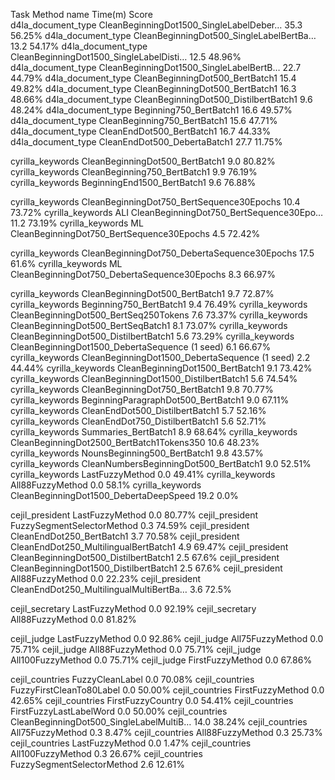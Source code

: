 Task                  Method name                                 Time(m) Score   
d4la_document_type    CleanBeginningDot1500_SingleLabelDeber…        35.3 56.25%
d4la_document_type    CleanBeginningDot500_SingleLabelBertBa…        13.2 54.17%
d4la_document_type    CleanBeginningDot1500_SingleLabelDisti…        12.5 48.96%
d4la_document_type    CleanBeginningDot1500_SingleLabelBertB…        22.7 44.79%
d4la_document_type    CleanBeginningDot500_BertBatch1                15.4 49.82%
d4la_document_type    CleanBeginningDot500_BertBatch1                16.3 48.66%
d4la_document_type    CleanBeginningDot500_DistilbertBatch1           9.6 48.24%
d4la_document_type    Beginning750_BertBatch1                        16.6 49.57%
d4la_document_type    CleanBeginning750_BertBatch1                   15.6 47.71%
d4la_document_type    CleanEndDot500_BertBatch1                      16.7 44.33%
d4la_document_type    CleanEndDot500_DebertaBatch1                   27.7 11.75%

cyrilla_keywords      CleanBeginningDot500_BertBatch1                 9.0 80.82%
cyrilla_keywords      CleanBeginning750_BertBatch1                    9.9 76.19%
cyrilla_keywords      BeginningEnd1500_BertBatch1                     9.6 76.88%

cyrilla_keywords      CleanBeginningDot750_BertSequence30Epochs      10.4 73.72%
cyrilla_keywords      ALI CleanBeginningDot750_BertSequence30Epo…    11.2 73.19%
cyrilla_keywords      ML CleanBeginningDot750_BertSequence30Epochs    4.5 72.42%

cyrilla_keywords      CleanBeginningDot750_DebertaSequence30Epochs   17.5  61.6%
cyrilla_keywords      ML CleanBeginningDot750_DebertaSequence30Epochs 8.3 66.97%

cyrilla_keywords      CleanBeginningDot500_BertBatch1                 9.7 72.87%
cyrilla_keywords      Beginning750_BertBatch1                         9.4 76.49%
cyrilla_keywords      CleanBeginningDot500_BertSeq250Tokens           7.6 73.37%
cyrilla_keywords      CleanBeginningDot500_BertSeqBatch1              8.1 73.07%
cyrilla_keywords      CleanBeginningDot500_DistilbertBatch1           5.6 73.29%
cyrilla_keywords      CleanBeginningDot1500_DebertaSequence (1 seed)  6.1 66.67%
cyrilla_keywords      CleanBeginningDot1500_DebertaSequence (1 seed)  2.2 44.44%
cyrilla_keywords      CleanBeginningDot1500_BertBatch1                9.1 73.42%
cyrilla_keywords      CleanBeginningDot1500_DistilbertBatch1          5.6 74.54%
cyrilla_keywords      CleanBeginningDot750_BertBatch1                 9.8 70.77%
cyrilla_keywords      BeginningParagraphDot500_BertBatch1             9.0 67.11%
cyrilla_keywords      CleanEndDot500_DistilbertBatch1                 5.7 52.16%
cyrilla_keywords      CleanEndDot750_DistilbertBatch1                 5.6 52.71%
cyrilla_keywords      Summaries_BertBatch1                            8.9 68.64%
cyrilla_keywords      CleanBeginningDot2500_BertBatch1Tokens350      10.6 48.23%
cyrilla_keywords      NounsBeginning500_BertBatch1                    9.8 43.57%
cyrilla_keywords      CleanNumbersBeginningDot500_BertBatch1          9.0 52.51%
cyrilla_keywords      LastFuzzyMethod                                 0.0 49.41%
cyrilla_keywords      All88FuzzyMethod                                0.0  58.1%
cyrilla_keywords      CleanBeginningDot1500_DebertaDeepSpeed          19.2  0.0%

cejil_president       LastFuzzyMethod                                 0.0 80.77%
cejil_president       FuzzySegmentSelectorMethod                      0.3 74.59%
cejil_president       CleanEndDot250_BertBatch1                       3.7 70.58%
cejil_president       CleanEndDot250_MultilingualBertBatch1           4.9 69.47%
cejil_president       CleanBeginningDot500_DistilbertBatch1           2.5  67.6%
cejil_president       CleanBeginningDot1500_DistilbertBatch1          2.5  67.6%
cejil_president       All88FuzzyMethod                                0.0 22.23%
cejil_president       CleanEndDot250_MultilingualMultiBertBa…         3.6  72.5%

cejil_secretary       LastFuzzyMethod                                 0.0 92.19%
cejil_secretary       All88FuzzyMethod                                0.0 81.82%

cejil_judge           LastFuzzyMethod                                 0.0 92.86%
cejil_judge           All75FuzzyMethod                                0.0 75.71%
cejil_judge           All88FuzzyMethod                                0.0 75.71%
cejil_judge           All100FuzzyMethod                               0.0 75.71%
cejil_judge           FirstFuzzyMethod                                0.0 67.86%

cejil_countries       FuzzyCleanLabel                                 0.0 70.08%
cejil_countries       FuzzyFirstCleanTo80Label                        0.0 50.00%
cejil_countries       FirstFuzzyMethod                                0.0 42.65%
cejil_countries       FirstFuzzyCountry                               0.0 54.41%
cejil_countries       FirstFuzzyLastLabelWord                         0.0 50.00%
cejil_countries       CleanBeginningDot500_SingleLabelMultiB…        14.0 38.24%
cejil_countries       All75FuzzyMethod                                0.3  8.47%
cejil_countries       All88FuzzyMethod                                0.3 25.73%
cejil_countries       LastFuzzyMethod                                 0.0  1.47%
cejil_countries       All100FuzzyMethod                               0.3 26.67%
cejil_countries       FuzzySegmentSelectorMethod                      2.6 12.61%
